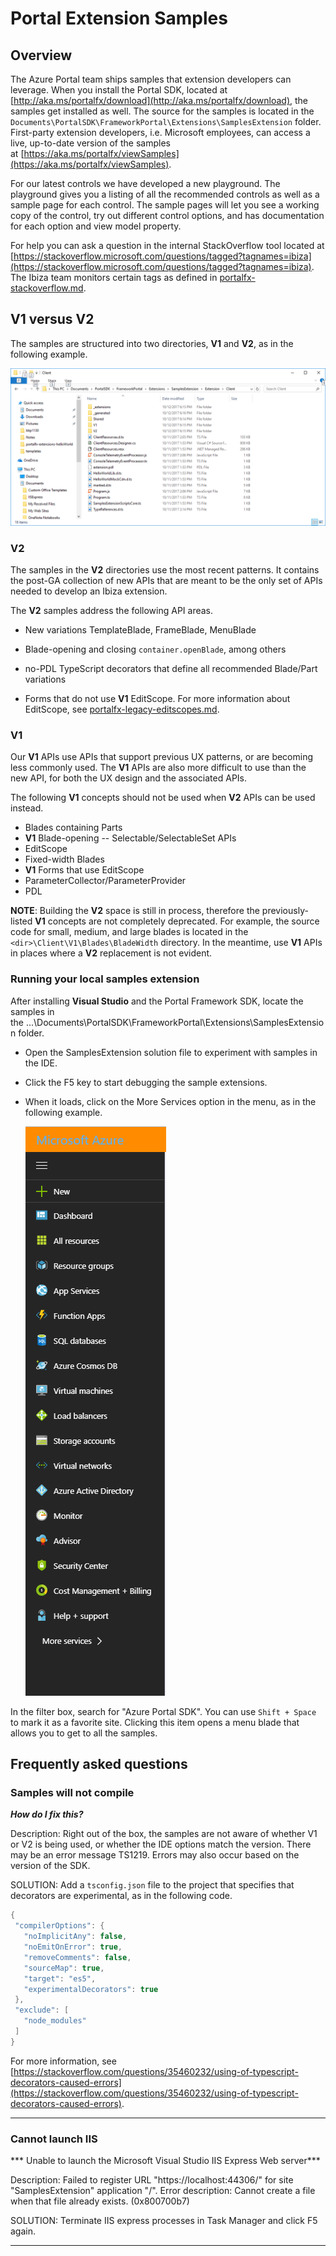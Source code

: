 <a name="portal-extension-samples"></a>
# Portal Extension Samples

 ## Overview

The Azure Portal team ships samples that extension developers can leverage. When you install the Portal SDK, located at [http://aka.ms/portalfx/download](http://aka.ms/portalfx/download), the samples get installed as well. The source for the samples is located in the `Documents\PortalSDK\FrameworkPortal\Extensions\SamplesExtension` folder. First-party extension developers, i.e. Microsoft employees, can access a live, up-to-date version of the samples at [https://aka.ms/portalfx/viewSamples](https://aka.ms/portalfx/viewSamples).

For our latest controls we have developed a new playground. The playground gives you a listing of all the recommended controls as well as a sample page for each control. The sample pages will let you see a working copy of the control, try out different control options, and has documentation for each option and view model property.


For help you can ask a question in the internal StackOverflow tool located at [https://stackoverflow.microsoft.com/questions/tagged?tagnames=ibiza](https://stackoverflow.microsoft.com/questions/tagged?tagnames=ibiza). The Ibiza team monitors certain tags as defined in [portalfx-stackoverflow.md](portalfx-stackoverflow.md).

<a name="portal-extension-samples-v1-versus-v2"></a>
## V1 versus V2

The samples are structured into two directories, **V1** and **V2**, as in the following example. 

 ![alt-text](../media/top-extensions-samples/v1-and-v2.png  "V1 and V2 Directories")

<!--TODO: Can "meant" be changed to "will"  or "intended" ? -->

<a name="portal-extension-samples-v1-versus-v2-v2"></a>
### V2

The samples in the **V2** directories use the most recent patterns. It contains the post-GA collection of new APIs that are meant to be the only set of APIs needed to develop an Ibiza extension.

The **V2** samples address the following API areas.

* New variations TemplateBlade, FrameBlade, MenuBlade 

* Blade-opening and closing `container.openBlade`, among others

* no-PDL TypeScript decorators that define all recommended Blade/Part variations

* Forms that do not use **V1** EditScope. For more information about EditScope, see [portalfx-legacy-editscopes.md](portalfx-legacy-editscopes.md).

<a name="portal-extension-samples-v1-versus-v2-v1"></a>
### V1

Our **V1** APIs use APIs that support previous UX patterns, or  are becoming less commonly used.  The **V1** APIs are also more difficult to use than the new API, for both the UX design and  the associated APIs.

The following **V1** concepts should not be used when **V2** APIs can be used instead.

* Blades containing Parts
* **V1** Blade-opening -- Selectable/SelectableSet APIs
* EditScope
* Fixed-width Blades
* **V1** Forms that use EditScope
* ParameterCollector/ParameterProvider
* PDL

**NOTE**: Building the **V2** space is still in process, therefore  the previously-listed **V1** concepts are not completely deprecated. For example, the source code for small, medium, and large blades is located in the `<dir>\Client\V1\Blades\BladeWidth` directory. In the meantime, use **V1** APIs in places where a **V2** replacement is not evident.

<a name="portal-extension-samples-v1-versus-v2-running-your-local-samples-extension"></a>
### Running your local samples extension

After installing **Visual Studio** and the Portal Framework SDK, locate the samples in the ...\Documents\PortalSDK\FrameworkPortal\Extensions\SamplesExtension folder.

* Open the SamplesExtension solution file to experiment with samples in the IDE. 

* Click the F5 key to start debugging the sample extensions. 

*  When it loads, click on the More Services option in the menu, as in the following example.
  
 	![alt-text](../media/top-extensions-samples/samples-services.png  "Portal Extensions Services")

In the filter box, search for "Azure Portal SDK". You can use `Shift + Space` to mark it as a favorite site. Clicking this item opens a menu blade that allows you to get to all the samples.

    

 
<a name="portal-extension-samples-frequently-asked-questions"></a>
## Frequently asked questions


<!-- TODO:  FAQ Format is ###Link, ***title***, Description, Solution, 3 Asterisks -->
<a name="portal-extension-samples-frequently-asked-questions-samples-will-not-compile"></a>
### Samples will not compile

***How do I fix this?***

 Description:
 Right out of the box, the samples are not aware of whether V1 or V2 is being used, or whether the IDE options match the version. There may be an error message TS1219.  Errors may also occur based on the version of the SDK.

 SOLUTION:  Add a `tsconfig.json` file to the project that specifies that decorators are experimental, as in the following code.

 ```cs
 {
  "compilerOptions": {
    "noImplicitAny": false,
    "noEmitOnError": true,
    "removeComments": false,
    "sourceMap": true,
    "target": "es5",
    "experimentalDecorators": true
  },
  "exclude": [
    "node_modules"
  ]
}
 ```
 
 For more information, see [https://stackoverflow.com/questions/35460232/using-of-typescript-decorators-caused-errors](https://stackoverflow.com/questions/35460232/using-of-typescript-decorators-caused-errors).

 * * *

<a name="portal-extension-samples-frequently-asked-questions-cannot-launch-iis"></a>
### Cannot launch IIS

*** Unable to launch the Microsoft Visual Studio IIS Express Web server***

Description:
Failed to register URL "https://localhost:44306/" for site "SamplesExtension" application "/". Error description: Cannot create a file when that file already exists. (0x800700b7)

SOLUTION:  Terminate IIS express processes in Task Manager and click F5 again.

* * *
